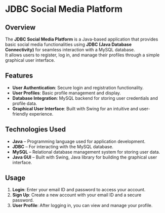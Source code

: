 # JDBC Social Media Platform

## Overview
The **JDBC Social Media Platform** is a Java-based application that provides basic social media functionalities using **JDBC (Java Database Connectivity)** for seamless interaction with a MySQL database.  
It allows users to register, log in, and manage their profiles through a simple graphical user interface.


## Features
- **User Authentication**: Secure login and registration functionality.
- **User Profiles**: Basic profile management and display.
- **Database Integration**: MySQL backend for storing user credentials and profile data.
- **Graphical User Interface**: Built with Swing for an intuitive and user-friendly experience.

## Technologies Used
- **Java** – Programming language used for application development.
- **JDBC** – For interacting with the MySQL database.
- **MySQL** – Relational database management system for storing user data.
- **Java GUI** – Built with Swing, Java library for building the graphical user interface.


## Usage
1. **Login**: Enter your email ID and password to access your account.
2. **Sign Up**: Create a new account with your email ID and a secure password.
3. **User Profile**: After logging in, you can view and manage your profile.

